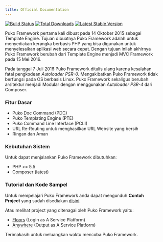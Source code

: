 ```yaml
---
title: Official Documentation
---
```


[![Build Status](https://travis-ci.org/Velliz/pukoframework.svg?branch=master)](https://travis-ci.org/Velliz/pukoframework)
[![Total Downloads](https://poser.pugx.org/puko/framework/downloads)](https://packagist.org/packages/puko/framework)
[![Latest Stable Version](https://poser.pugx.org/puko/framework/v/stable)](https://packagist.org/packages/puko/framework)

Puko Framework pertama kali dibuat pada 14 Oktober 2015 sebagai Template Engine.
Tujuan dibuatnya Puko Framework adalah untuk menyediakan kerangka berbasis PHP 
yang bisa digunakan untuk menyelesaikan aplikasi web secara cepat.
Dengan tujuan inilah akhirnya Puko Framework berubah dari Template Engine menjadi MVC Framework pada 15 Mei 2016.

Pada tanggal 7 Juli 2016 Puko Framework ditulis ulang karena kesalahan fatal pengkodean *Autoloader PSR-0*. 
Mengakibatkan Puko Framework tidak berfungsi pada OS berbasis Linux.
Puko Framework sekaligus berubah arsitektur menjadi Modular dengan menggunakan *Autoloader PSR-4* dari Composer.

### Fitur Dasar

* Puko Doc Command (PDC)
* Puko Templating Engine (PTE)
* Puko Command Line Interface (PCLI)
* URL Re-Routing untuk menghasilkan URL Website yang bersih
* Ringan dan Aman

### Kebutuhan Sistem

Untuk dapat menjalankan Puko Framework dibutuhkan:

- PHP >= 5.5
- Composer (latest)

### Tutorial dan Kode Sampel

Untuk mempelajari Puko Framework anda dapat mengunduh **Contoh Project** yang sudah disediakan [disini](https://github.com/Velliz/pukoexample)

Atau melihat project yang ditenagai oleh Puko Framework yaitu:

* [Floors](https://github.com/Velliz/floors) (Login as A Service Platform)
* [Anywhere](https://github.com/Velliz/anywhere) (Output as A Service Platform)

Terimakasih untuk meluangkan waktu mencoba Puko Framework.
